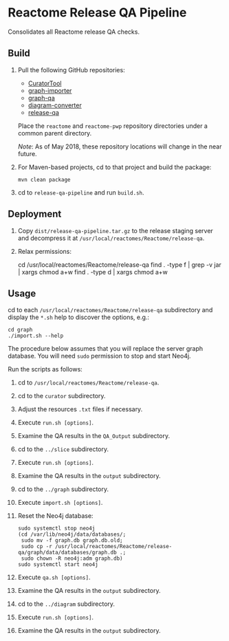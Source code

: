 Reactome Release QA Pipeline
============================
Consolidates all Reactome release QA checks.

Build
-----
1. Pull the following GitHub repositories:

   - [CuratorTool](https://github.com/reactome/CuratorTool.git)
   - [graph-importer](https://github.com/reactome/graph-importer.git)
   - [graph-qa](https://github.com/reactome/graph-qa.git)
   - [diagram-converter](https://github.com/reactome-pwp/diagram-converter.git)
   - [release-qa](https://github.com/reactome/release-qa.git)

   Place the `reactome` and `reactome-pwp` repository directories
   under a common parent directory.

   _Note_: As of May 2018, these repository locations will change in
   the near future.

2. For Maven-based projects, cd to that project and build the package:

       mvn clean package

3. cd to `release-qa-pipeline` and run `build.sh`.


Deployment
----------

1. Copy `dist/release-qa-pipeline.tar.gz` to the release
   staging server and decompress it at
   `/usr/local/reactomes/Reactome/release-qa`.

2. Relax permissions:

   cd /usr/local/reactomes/Reactome/release-qa
   find . -type f | grep -v jar | xargs chmod a+w
   find . -type d | xargs chmod a+w

Usage
-----
cd to each `/usr/local/reactomes/Reactome/release-qa`
subdirectory and display the `*.sh` help to discover the
options,
e.g.:

    cd graph
    ./import.sh --help

The procedure below assumes that you will replace the server
graph database. You will need `sudo` permission to stop and
start Neo4j.

Run the scripts as follows:

1. cd to `/usr/local/reactomes/Reactome/release-qa`.

11. cd to the `curator` subdirectory.

12. Adjust the resources `.txt` files if necessary.

13. Execute `run.sh [options]`.

14. Examine the QA results in the `QA_Output` subdirectory.

21. cd to the `../slice` subdirectory.

22. Execute `run.sh [options]`.

23. Examine the QA results in the `output` subdirectory.

31. cd to the `../graph` subdirectory.

32. Execute `import.sh [options]`.

33. Reset the Neo4j database:

        sudo systemctl stop neo4j
        (cd /var/lib/neo4j/data/databases/;
         sudo mv -f graph.db graph.db.old;
         sudo cp -r /usr/local/reactomes/Reactome/release-qa/graph/data/databases/graph.db .;
         sudo chown -R neo4j:adm graph.db)
        sudo systemctl start neo4j

34. Execute `qa.sh [options]`.

35. Examine the QA results in the `output` subdirectory.

41. cd to the `../diagram` subdirectory.

42. Execute `run.sh [options]`.

43. Examine the QA results in the `output` subdirectory.
